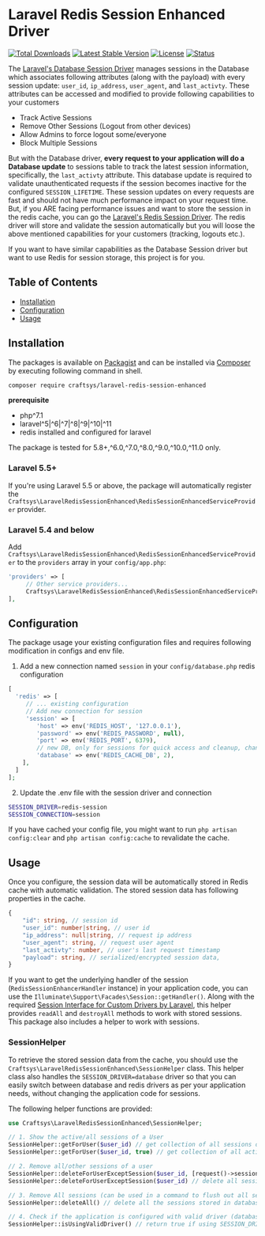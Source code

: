 # Laravel Redis Session Enhanced Driver

<p>
<a href="https://packagist.org/packages/craftsys/laravel-redis-session-enhanced"><img src="https://img.shields.io/packagist/dt/craftsys/laravel-redis-session-enhanced" alt="Total Downloads" /></a>
<a href="https://packagist.org/packages/craftsys/laravel-redis-session-enhanced"><img src="https://img.shields.io/packagist/v/craftsys/laravel-redis-session-enhanced?label=version" alt="Latest Stable Version" /></a>
<a href="https://packagist.org/packages/craftsys/laravel-redis-session-enhanced"><img src="https://img.shields.io/packagist/l/craftsys/laravel-redis-session-enhanced" alt="License" /></a>
<a href="https://github.com/craftsys/laravel-redis-session-enhanced/actions/workflows/test.yml"><img src="https://github.com/craftsys/laravel-redis-session-enhanced/actions/workflows/test.yml/badge.svg" alt="Status" /></a>
</p>


The [Laravel's Database Session Driver](https://laravel.com/docs/session#database) manages sessions in the Database which associates following attributes (along with the payload) with every session update: `user_id`, `ip_address`, `user_agent`, and `last_activty`. These attributes can be accessed and modified to provide following capabilities to your customers

- Track Active Sessions
- Remove Other Sessions (Logout from other devices)
- Allow Admins to force logout some/everyone
- Block Multiple Sessions

But with the Database driver, **every request to your application will do a Database update** to sessions table to track the latest session information, specifically, the `last_activty` attribute. This database update is required to validate unauthenticated requests if the session becomes inactive for the configured `SESSION_LIFETIME`. These session updates on every requests are fast and should not have much performance impact on your request time. But, if you ARE facing performance issues and want to store the session in the redis cache, you can go the [Laravel's Redis Session Driver](https://laravel.com/docs/session#redis). The redis driver will store and validate the session automatically but you will loose the above mentioned capabilities for your customers (tracking, logouts etc.).

If you want to have similar capabilities as the Database Session driver but want to use Redis for session storage, this project is for you.


## Table of Contents

-   [Installation](#installation)
-   [Configuration](#configuration)
-   [Usage](#usage)

## Installation

The packages is available on [Packagist](https://packagist.org/packages/craftsys/laravel-redis-session-enhanced) and can be installed via [Composer](https://getcomposer.org/) by executing following command in shell.

```bash
composer require craftsys/laravel-redis-session-enhanced
```

**prerequisite**

-   php^7.1
-   laravel^5|^6|^7|^8|^9|^10|^11
-   redis installed and configured for laravel

The package is tested for 5.8+,^6.0,^7.0,^8.0,^9.0,^10.0,^11.0 only.

### Laravel 5.5+

If you're using Laravel 5.5 or above, the package will automatically register the `Craftsys\LaravelRedisSessionEnhanced\RedisSessionEnhancedServiceProvider` provider.

### Laravel 5.4 and below

Add `Craftsys\LaravelRedisSessionEnhanced\RedisSessionEnhancedServiceProvider` to the `providers` array in your `config/app.php`:

```php
'providers' => [
     // Other service providers...
     Craftsys\LaravelRedisSessionEnhanced\RedisSessionEnhancedServiceProvider::class,
],
```

## Configuration

The package usage your existing configuration files and requires following modification in configs and env file.


1. Add a new connection named `session` in your `config/database.php` redis configuration
```php
[
  'redis' => [
     // ... existing configuration
     // Add new connection for session
     'session' => [
        'host' => env('REDIS_HOST', '127.0.0.1'),
        'password' => env('REDIS_PASSWORD', null),
        'port' => env('REDIS_PORT', 6379),
        // new DB, only for sessions for quick access and cleanup, change the value if 2 is already taken
        'database' => env('REDIS_CACHE_DB', 2),
    ],
  ]
];
```

2. Update the .env file with the session driver and connection

```sh
SESSION_DRIVER=redis-session
SESSION_CONNECTION=session
```

If you have cached your config file, you might want to run `php artisan config:clear` and `php artisan config:cache` to revalidate the cache.

## Usage

Once you configure, the session data will be automatically stored in Redis cache with automatic validation. The stored session data has following properties in the cache.

```ts
{
    "id": string, // session id
    "user_id": number|string, // user id
    "ip_address": null|string, // request ip address
    "user_agent": string, // request user agent
    "last_activty": number, // user's last request timestamp
    "payload": string, // serialized/encrypted session data,
}
```

If you want to get the underlying handler of the session (`RedisSessionEnhancerHandler` instance) in your application code, you can use the `Illuminate\Support\Facades\Session::getHandler()`. Along with the required [Session Interface for Custom Drivers by Laravel](https://laravel.com/docs/session#implementing-the-driver), this helper provides `readAll` and `destroyAll` methods to work with stored sessions. This package also includes a helper to work with sessions.

### SessionHelper

To retrieve the stored session data from the cache, you should use the `Craftsys\LaravelRedisSessionEnhanced\SessionHelper` class. This helper class also handles the `SESSION_DRIVER=database` driver so that you can easily switch between database and redis drivers as per your application needs, without changing the application code for sessions.

The following helper functions are provided:

```php
use Craftsys\LaravelRedisSessionEnhanced\SessionHelper;

// 1. Show the active/all sessions of a User
SessionHelper::getForUser($user_id) // get collection of all sessions of a user
SessionHelper::getForUser($user_id, true) // get collection of all active sessions of a user

// 2. Remove all/other sessions of a user
SessionHelper::deleteForUserExceptSession($user_id, [request()->session()->id]) // delete user's sessions except the current request
SessionHelper::deleteForUserExceptSession($user_id) // delete all sessions of a user

// 3. Remove All sessions (can be used in a command to flush out all sessions by DevOps)
SessionHelper::deleteAll() // delete all the sessions stored in database of every

// 4. Check if the application is configured with valid driver (database/redis).
SessionHelper::isUsingValidDriver() // return true if using SESSION_DRIVER=database or SESSION_DRIVER=redis-session
```

